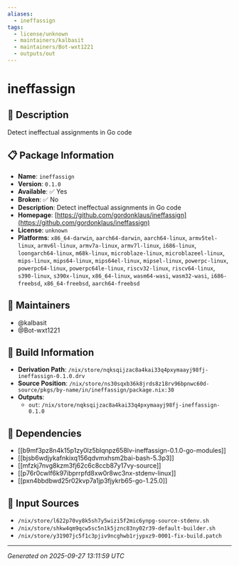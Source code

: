 ```yaml
---
aliases:
  - ineffassign
tags:
  - license/unknown
  - maintainers/kalbasit
  - maintainers/Bot-wxt1221
  - outputs/out
---
```


# ineffassign

## 📝 Description

Detect ineffectual assignments in Go code

## 📋 Package Information

- **Name**: `ineffassign`
- **Version**: `0.1.0`
- **Available**: ✅ Yes
- **Broken**: ✅ No
- **Description**: Detect ineffectual assignments in Go code
- **Homepage**: [https://github.com/gordonklaus/ineffassign](https://github.com/gordonklaus/ineffassign)
- **License**: `unknown`
- **Platforms**: `x86_64-darwin`, `aarch64-darwin`, `aarch64-linux`, `armv5tel-linux`, `armv6l-linux`, `armv7a-linux`, `armv7l-linux`, `i686-linux`, `loongarch64-linux`, `m68k-linux`, `microblaze-linux`, `microblazeel-linux`, `mips-linux`, `mips64-linux`, `mips64el-linux`, `mipsel-linux`, `powerpc-linux`, `powerpc64-linux`, `powerpc64le-linux`, `riscv32-linux`, `riscv64-linux`, `s390-linux`, `s390x-linux`, `x86_64-linux`, `wasm64-wasi`, `wasm32-wasi`, `i686-freebsd`, `x86_64-freebsd`, `aarch64-freebsd`
## 👥 Maintainers

- @kalbasit
- @Bot-wxt1221


## 🔧 Build Information

- **Derivation Path**: `/nix/store/nqksqijzac8a4kai33q4pxymaayj98fj-ineffassign-0.1.0.drv`
- **Source Position**: `/nix/store/ns30sqxb36k8jrds8z18rv96bpnwc60d-source/pkgs/by-name/in/ineffassign/package.nix:30`
- **Outputs**:
  - `out`:  `/nix/store/nqksqijzac8a4kai33q4pxymaayj98fj-ineffassign-0.1.0`

## 🔗 Dependencies

- [[b9mf3pz8n4k15p1zy0lz5blqnpz658lv-ineffassign-0.1.0-go-modules]]
- [[bjsb6wdjykafnkixq156qdvmxhsm2bai-bash-5.3p3]]
- [[mfzkj7nvg8kzm3fj62c6c8ccb87y17vy-source]]
- [[p76r0cwlf6k97ibprrpfd8xw0r8wc3nx-stdenv-linux]]
- [[pxn4bbdbwd25r02kvp7a1jp3fjykrb65-go-1.25.0]]

## 📁 Input Sources

- `/nix/store/l622p70vy8k5sh7y5wizi5f2mic6ynpg-source-stdenv.sh`
- `/nix/store/shkw4qm9qcw5sc5n1k5jznc83ny02r39-default-builder.sh`
- `/nix/store/y31907jc5f1c3pjiv9ncghwb1rjypxz9-0001-fix-build.patch`

---
*Generated on 2025-09-27 13:11:59 UTC*
